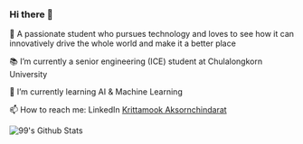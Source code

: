 ### Hi there 👋

<!--
**birdglove2/birdglove2** is a ✨ _special_ ✨ repository because its `README.md` (this file) appears on your GitHub profile.

Here are some ideas to get you started:

I’m currently working on ...
- 🌱 I’m currently learning ...
- 👯 I’m looking to collaborate on ...
- 🤔 I’m looking for help with ...
- 💬 Ask me about ...
- 📫 How to reach me: ...
- 😄 Pronouns: ...
- ⚡ Fun fact: ...
-->

🔭  A passionate student who pursues technology and loves to see how it can innovatively drive the whole world and make it a better place


📚  I’m currently a senior engineering (ICE) student at Chulalongkorn University


🌱  I’m currently learning AI & Machine Learning


📫  How to reach me: LinkedIn [Krittamook Aksornchindarat](https://www.linkedin.com/in/krittamook-aksornchindarat-324809202/)

<!-- ![Anurag's GitHub stats](https://github-readme-stats.vercel.app/api?username=birdglove2&show_icons=true&count_private=true&theme=highcontrast) -->

<!-- ![99's Github Stats](https://github-readme-stats.vercel.app/api?username=birdglove2&show_icons&bg_color=45,2a0e6a,af93e9&title_color=fff&text_color=fff) -->
<!-- ![99's Github Stats](https://github-readme-stats.vercel.app/api?username=birdglove2&show_icons&bg_color=45,2a0e6a,87c4e2,af93e9&title_color=fff&text_color=fff) -->
![99's Github Stats](https://github-readme-stats.vercel.app/api?username=birdglove2&show_icons&bg_color=45,2a0e6a,87c4e2&title_color=fff&text_color=fff)

<!-- [![Readme Card](https://github-readme-stats.vercel.app/api/pin/?username=birdglove2&repo=Pok-Deng-Game)](https://github.com/birdglove2/Pok-Deng-Game) -->

<!-- [![Top Langs](https://github-readme-stats.vercel.app/api/top-langs/?username=birdglove2&langs_count=5&layout=compact)](https://github.com/anuraghazra/github-readme-stats)
 -->

